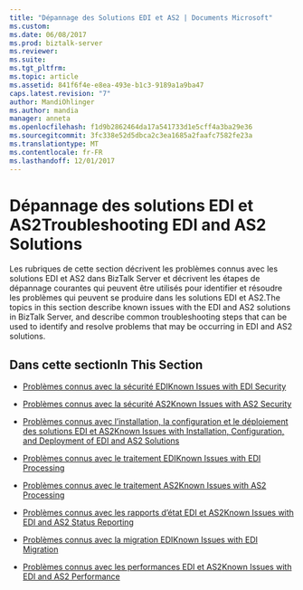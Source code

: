 ```yaml
---
title: "Dépannage des Solutions EDI et AS2 | Documents Microsoft"
ms.custom: 
ms.date: 06/08/2017
ms.prod: biztalk-server
ms.reviewer: 
ms.suite: 
ms.tgt_pltfrm: 
ms.topic: article
ms.assetid: 841f6f4e-e8ea-493e-b1c3-9189a1a9ba47
caps.latest.revision: "7"
author: MandiOhlinger
ms.author: mandia
manager: anneta
ms.openlocfilehash: f1d9b2862464da17a541733d1e5cff4a3ba29e36
ms.sourcegitcommit: 3fc338e52d5dbca2c3ea1685a2faafc7582fe23a
ms.translationtype: MT
ms.contentlocale: fr-FR
ms.lasthandoff: 12/01/2017
---
```

# <a name="troubleshooting-edi-and-as2-solutions"></a><span data-ttu-id="545e7-102">Dépannage des solutions EDI et AS2</span><span class="sxs-lookup"><span data-stu-id="545e7-102">Troubleshooting EDI and AS2 Solutions</span></span>
<span data-ttu-id="545e7-103">Les rubriques de cette section décrivent les problèmes connus avec les solutions EDI et AS2 dans BizTalk Server et décrivent les étapes de dépannage courantes qui peuvent être utilisés pour identifier et résoudre les problèmes qui peuvent se produire dans les solutions EDI et AS2.</span><span class="sxs-lookup"><span data-stu-id="545e7-103">The topics in this section describe known issues with the EDI and AS2 solutions in BizTalk Server, and describe common troubleshooting steps that can be used to identify and resolve problems that may be occurring in EDI and AS2 solutions.</span></span>  
  
## <a name="in-this-section"></a><span data-ttu-id="545e7-104">Dans cette section</span><span class="sxs-lookup"><span data-stu-id="545e7-104">In This Section</span></span>  
  
-   [<span data-ttu-id="545e7-105">Problèmes connus avec la sécurité EDI</span><span class="sxs-lookup"><span data-stu-id="545e7-105">Known Issues with EDI Security</span></span>](../core/known-issues-with-edi-security.md)  
  
-   [<span data-ttu-id="545e7-106">Problèmes connus avec la sécurité AS2</span><span class="sxs-lookup"><span data-stu-id="545e7-106">Known Issues with AS2 Security</span></span>](../core/known-issues-with-as2-security.md)  
  
-   [<span data-ttu-id="545e7-107">Problèmes connus avec l’installation, la configuration et le déploiement des solutions EDI et AS2</span><span class="sxs-lookup"><span data-stu-id="545e7-107">Known Issues with Installation, Configuration, and Deployment of EDI and AS2 Solutions</span></span>](../core/known-issues-with-install-configuration-deployment-of-edi-and-as2-solutions.md)  
  
-   [<span data-ttu-id="545e7-108">Problèmes connus avec le traitement EDI</span><span class="sxs-lookup"><span data-stu-id="545e7-108">Known Issues with EDI Processing</span></span>](../core/known-issues-with-edi-processing.md)  
  
-   [<span data-ttu-id="545e7-109">Problèmes connus avec le traitement AS2</span><span class="sxs-lookup"><span data-stu-id="545e7-109">Known Issues with AS2 Processing</span></span>](../core/known-issues-with-as2-processing.md)  
  
-   [<span data-ttu-id="545e7-110">Problèmes connus avec les rapports d’état EDI et AS2</span><span class="sxs-lookup"><span data-stu-id="545e7-110">Known Issues with EDI and AS2 Status Reporting</span></span>](../core/known-issues-with-edi-and-as2-status-reporting.md)  
  
-   [<span data-ttu-id="545e7-111">Problèmes connus avec la migration EDI</span><span class="sxs-lookup"><span data-stu-id="545e7-111">Known Issues with EDI Migration</span></span>](../core/known-issues-with-edi-migration.md)  
  
-   [<span data-ttu-id="545e7-112">Problèmes connus avec les performances EDI et AS2</span><span class="sxs-lookup"><span data-stu-id="545e7-112">Known Issues with EDI and AS2 Performance</span></span>](../core/known-issues-with-edi-and-as2-performance.md)
